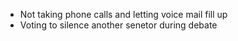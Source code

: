 * Not taking phone calls and letting voice mail fill up
* Voting to silence another senetor during debate
